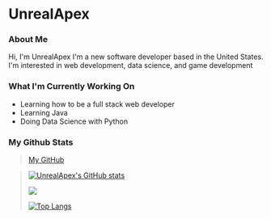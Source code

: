 # UnrealApex

### About Me
Hi, I'm UnrealApex
I'm a new software developer based in the United States. I'm interested in web development, data science, and game development

### What I'm Currently Working On
- Learning how to be a full stack web developer
- Learning Java
- Doing Data Science with Python

### My Github Stats
> [My GitHub](https://github.com/UnrealApex/)

> [![UnrealApex's GitHub stats](https://github-readme-stats.vercel.app/api?username=unrealapex&count_private=true&show_icons=true)](https://github.com/anuraghazra/github-readme-stats)
> 
> ![](https://github-readme-streak-stats.herokuapp.com/?user=unrealapex)
> 
> [![Top Langs](https://github-readme-stats.vercel.app/api/top-langs/?username=unrealapex)](https://github.com/anuraghazra/github-readme-stats)


